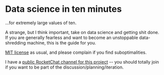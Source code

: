 # Data science in ten minutes
...for extremely large values of ten.

A strange, but I think important, take on data science and getting shit done.
If you are generally fearless and want to become an unstoppable data-shredding machine, this is the guide for you.

[MIT license](LICENSE) as usual, and please complain if you find suboptimalities.

I have a [public RocketChat channel for this project](https://dev.spencertipping.com/channel/datascience) -- you should totally join if you want to be part of the discussion/planning/iteration.
